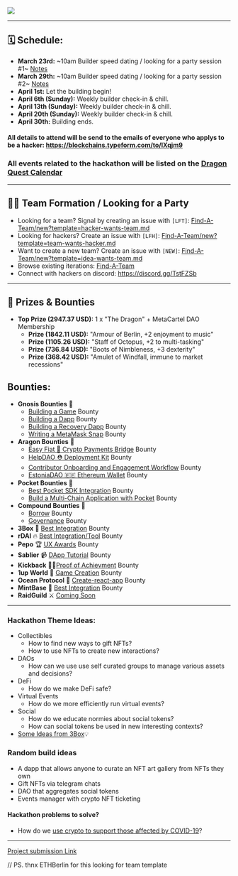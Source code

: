 ![](https://i.imgur.com/sFnh2Wy.png)

---

## 🗓 Schedule:
- **March 23rd:** ~10am Builder speed dating / looking for a party session #1~
[Notes](https://hackmd.io/uE7yf-gISFC98lhDL6Uv-A)
- **March 29th:** ~10am Builder speed dating / looking for a party session #2~ [Notes](https://hackmd.io/9Rp10RipTo-mGscYoS11Tw)
- **April 1st:** Let the building begin! 
- **April 6th (Sunday):** Weekly builder check-in & chill.
- **April 13th (Sunday):** Weekly builder check-in & chill.
- **April 20th (Sunday):** Weekly builder check-in & chill.
- **April 30th:** Building ends.

#### All details to attend will be send to the emails of everyone who applys to be a hacker: https://blockchains.typeform.com/to/lXqjm9

### All events related to the hackathon will be listed on the [Dragon Quest Calendar](https://calendar.google.com/calendar?cid=Y3FtdTZwOGs3YmRudmdxNm5zaG80aHJ2aThAZ3JvdXAuY2FsZW5kYXIuZ29vZ2xlLmNvbQ) 

---

## 🧙‍♂️ Team Formation / Looking for a Party 

-   Looking for a team? Signal by creating an issue with `[LFT]`: [Find-A-Team/new?template=hacker-wants-team.md](https://github.com/metacartel/dragon-quest/issues/new?template=hacker-wants-team.md)
-   Looking for hackers? Create an issue with `[LFH]`: [Find-A-Team/new?template=team-wants-hacker.md](https://github.com/metacartel/dragon-quest/issues/new?template=team-wants-hacker.md)
-   Want to create a new team? Create an issue with `[NEW]`: [Find-A-Team/new?template=idea-wants-team.md](https://github.com/metacartel/dragon-quest/issues/new?template=idea-wants-team.md)
-   Browse existing iterations: [Find-A-Team](https://github.com/metacartel/dragon-quest/issues)
-   Connect with hackers on discord: https://discord.gg/TstFZSb

---

## 🐉 Prizes & Bounties

- **Top Prize (2947.37 USD):** 1 x "The Dragon" + MetaCartel DAO Membership
    - **Prize (1842.11 USD):** "Armour of Berlin, +2 enjoyment to music"
    - **Prize (1105.26 USD):** "Staff of Octopus, +2 to multi-tasking" 
    - **Prize (736.84 USD):** "Boots of Nimbleness, +3 dexterity" 
    - **Prize (368.42 USD):** "Amulet of Windfall, immune to market recessions" 

## Bounties: 

- **Gnosis Bounties** 🦉
    - [Building a Game](https://explorer.bounties.network/bounty/3940) Bounty
    - [Building a Dapp](https://explorer.bounties.network/bounty/3937) Bounty
    - [Building a Recovery Dapp](https://explorer.bounties.network/bounty/3938) Bounty
    - [Writing a MetaMask Snap](https://explorer.bounties.network/bounty/3939) Bounty
- **Aragon Bounties** 🦅
    - [Easy Fiat :bridge_at_night: Crypto Payments Bridge](https://explorer.bounties.network/bounty/3925) Bounty
    - [HelpDAO ⛑ Deployment Kit](https://explorer.bounties.network/bounty/3926) Bounty
    - [Contributor Onboarding and Engagement Workflow](https://explorer.bounties.network/bounty/3928) Bounty
    - [EstoniaDAO 🇪🇪 Ethereum Wallet](https://explorer.bounties.network/bounty/3930) Bounty
- **Pocket Bounties** 👖
    - [Best Pocket SDK Integration](https://explorer.bounties.network/bounty/3932) Bounty
    - [Build a Multi-Chain Application with Pocket](https://explorer.bounties.network/bounty/3933) Bounty
- **Compound Bounties** 💱
    - [Borrow](https://explorer.bounties.network/bounty/3947) Bounty 
    - [Governance](https://explorer.bounties.network/bounty/3946)  Bounty  
- **3Box** :tada: [Best Integration](https://explorer.bounties.network/bounty/3920) Bounty
- **rDAI** :fire: [Best Integration/Tool](https://explorer.bounties.network/bounty/3921) Bounty
- **Pepo** 🏆 [UX Awards](https://explorer.bounties.network/bounty/3922) Bounty
- **Sablier** 📹 [DApp Tutorial](https://explorer.bounties.network/bounty/3927) Bounty
- **Kickback** 🦵🏼[Proof of Achievment](https://explorer.bounties.network/bounty/3935) Bounty
- **1up World** 🍄 [Game Creation](https://explorer.bounties.network/bounty/3936) Bounty 
- **Ocean Protocol** 🌊 [Create-react-app](https://explorer.bounties.network/bounty/3941) Bounty
- **MintBase** 🍬 [Best Integration](https://explorer.bounties.network/bounty/3942) Bounty
- **RaidGuild** ⚔️ [Coming Soon]()


---

### Hackathon Theme Ideas:
- Collectibles
    - How to find new ways to gift NFTs?
    - How to use NFTs to create new interactions?
- DAOs
    - How can we use use self curated groups to manage various assets and decisions?
- DeFi
    - How do we make DeFi safe?
- Virtual Events
    - How do we more efficiently run virtual events?
- Social
    - How do we educate normies about social tokens?
    - How can social tokens be used in new interesting contexts?
- [Some Ideas from 3Box](https://medium.com/3box/what-you-can-build-with-3box-216bcef0a71c)💡

### Random build ideas

- A dapp that allows anyone to curate an NFT art gallery from NFTs they own
- Gift NFTs via telegram chats
- DAO that aggregates social tokens
- Events manager with crypto NFT ticketing

#### Hackathon problems to solve?
- How do we [use crypto to support those affected by COVID-19](https://discord.gg/UKwrBQV)?

---

[Project submission Link](https://github.com/metacartel/submissions/issues/1)

// PS. thnx ETHBerlin for this looking for team template
